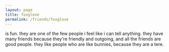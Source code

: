 ```yaml
---
layout: page
title: foxglove
permalink: /friends/foxglove
---
```


is fun. they are one of the few people i feel like i can tell anything. they have many friends because they're friendly and outgoing, and all the friends are good people. they like people who are like bunnies, because they are a tere.